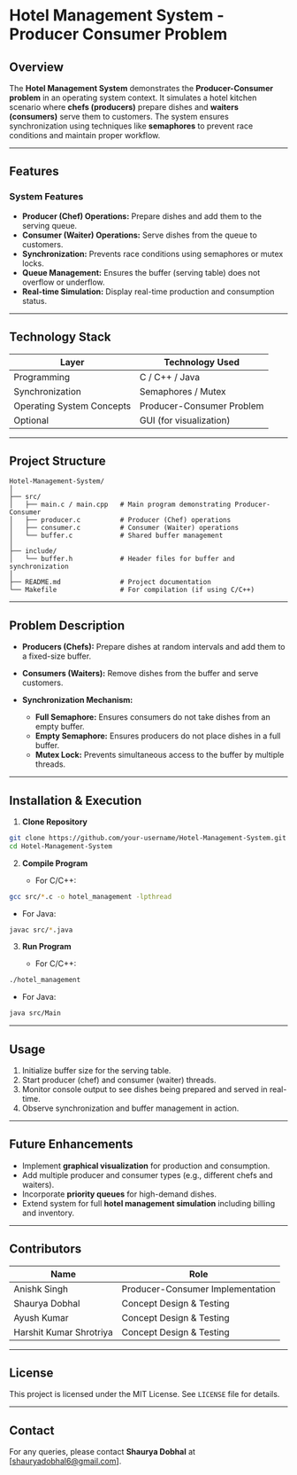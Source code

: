 # Hotel Management System - Producer Consumer Problem

## Overview

The **Hotel Management System** demonstrates the **Producer-Consumer problem** in an operating system context. It simulates a hotel kitchen scenario where **chefs (producers)** prepare dishes and **waiters (consumers)** serve them to customers. The system ensures synchronization using techniques like **semaphores** to prevent race conditions and maintain proper workflow.

---

## Features

### System Features

* **Producer (Chef) Operations:** Prepare dishes and add them to the serving queue.
* **Consumer (Waiter) Operations:** Serve dishes from the queue to customers.
* **Synchronization:** Prevents race conditions using semaphores or mutex locks.
* **Queue Management:** Ensures the buffer (serving table) does not overflow or underflow.
* **Real-time Simulation:** Display real-time production and consumption status.

---

## Technology Stack

| Layer                     | Technology Used           |
| ------------------------- | ------------------------- |
| Programming               | C / C++ / Java            |
| Synchronization           | Semaphores / Mutex        |
| Operating System Concepts | Producer-Consumer Problem |
| Optional                  | GUI (for visualization)   |

---

## Project Structure

```
Hotel-Management-System/
│
├── src/
│   ├── main.c / main.cpp   # Main program demonstrating Producer-Consumer
│   ├── producer.c          # Producer (Chef) operations
│   ├── consumer.c          # Consumer (Waiter) operations
│   └── buffer.c            # Shared buffer management
│
├── include/
│   └── buffer.h            # Header files for buffer and synchronization
│
├── README.md               # Project documentation
└── Makefile                # For compilation (if using C/C++)
```

---

## Problem Description

* **Producers (Chefs):** Prepare dishes at random intervals and add them to a fixed-size buffer.
* **Consumers (Waiters):** Remove dishes from the buffer and serve customers.
* **Synchronization Mechanism:**

  * **Full Semaphore:** Ensures consumers do not take dishes from an empty buffer.
  * **Empty Semaphore:** Ensures producers do not place dishes in a full buffer.
  * **Mutex Lock:** Prevents simultaneous access to the buffer by multiple threads.

---

## Installation & Execution

1. **Clone Repository**

```bash
git clone https://github.com/your-username/Hotel-Management-System.git
cd Hotel-Management-System
```

2. **Compile Program**

   * For C/C++:

```bash
gcc src/*.c -o hotel_management -lpthread
```

* For Java:

```bash
javac src/*.java
```

3. **Run Program**

   * For C/C++:

```bash
./hotel_management
```

* For Java:

```bash
java src/Main
```

---

## Usage

1. Initialize buffer size for the serving table.
2. Start producer (chef) and consumer (waiter) threads.
3. Monitor console output to see dishes being prepared and served in real-time.
4. Observe synchronization and buffer management in action.

---

## Future Enhancements

* Implement **graphical visualization** for production and consumption.
* Add multiple producer and consumer types (e.g., different chefs and waiters).
* Incorporate **priority queues** for high-demand dishes.
* Extend system for full **hotel management simulation** including billing and inventory.

---

## Contributors

| Name           | Role                             |
| -------------- | -------------------------------- |
| Anishk Singh   | Producer-Consumer Implementation |
| Shaurya Dobhal | Concept Design & Testing         |
| Ayush Kumar    | Concept Design & Testing         |
| Harshit Kumar Shrotriya | Concept Design & Testing         |

---

## License

This project is licensed under the MIT License. See `LICENSE` file for details.

---

## Contact

For any queries, please contact **Shaurya Dobhal** at [shauryadobhal6@gmail.com].
